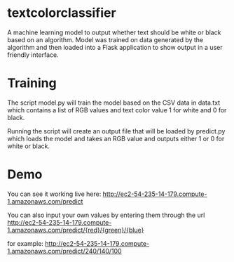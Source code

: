 # textcolorclassifier
A machine learning model to output whether text should be white or black based on an algorithm. Model was trained on data generated by the algorithm and then loaded into a Flask application to show output in a user friendly interface.

# Training
The script model.py will train the model based on the CSV data in data.txt which contains a list of RGB values and text color value 1 for white and 0 for black.

Running the script will create an output file that will be loaded by predict.py which loads the model and takes an RGB value and outputs either 1 or 0 for white or black.

# Demo
You can see it working live here:
http://ec2-54-235-14-179.compute-1.amazonaws.com/predict

You can also input your own values by entering them through the url
http://ec2-54-235-14-179.compute-1.amazonaws.com/predict/{red}/{green}/{blue}

for example:
http://ec2-54-235-14-179.compute-1.amazonaws.com/predict/240/140/100
